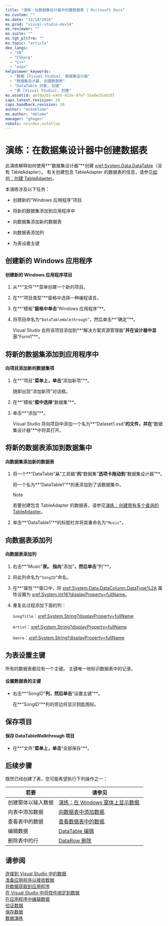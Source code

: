 ```yaml
---
title: "演练：在数据集设计器中创建数据表 | Microsoft Docs"
ms.custom: ""
ms.date: "12/14/2016"
ms.prod: "visual-studio-dev14"
ms.reviewer: ""
ms.suite: ""
ms.tgt_pltfrm: ""
ms.topic: "article"
dev_langs: 
  - "VB"
  - "CSharp"
  - "C++"
  - "aspx"
helpviewer_keywords: 
  - "数据 [Visual Studio], 数据集设计器"
  - "数据集设计器, 创建数据表"
  - "DataTable 对象, 创建"
  - "表 [Visual Studio], 创建"
ms.assetid: abf0a2b5-e4e5-422e-97ef-55a0e35a82df
caps.latest.revision: 10
caps.handback.revision: 10
author: "mikeblome"
ms.author: "mblome"
manager: "ghogen"
robots: noindex,nofollow
---
```

# 演练：在数据集设计器中创建数据表
此演练解释如何使用**“数据集设计器”**创建 <xref:System.Data.DataTable>（没有 TableAdapter）。  有关创建包含 TableAdapter 的数据表的信息，请参见[如何：创建 TableAdapter](../data-tools/create-and-configure-tableadapters.md)。  
  
 本演练涉及以下任务：  
  
-   创建新的“Windows 应用程序”项目  
  
-   将新的数据集添加到应用程序中  
  
-   向数据集添加新的数据表  
  
-   向数据表添加列  
  
-   为表设置主键  
  
## 创建新的 Windows 应用程序  
  
#### 创建新的 Windows 应用程序项目  
  
1.  从**“文件”**菜单创建一个新的项目。  
  
2.  在**“项目类型”**窗格中选择一种编程语言。  
  
3.  在**“模板”**窗格中单击**“Windows 应用程序”**。  
  
4.  将项目命名为`“DataTableWalkthrough”`，然后单击**“确定”**。  
  
     Visual Studio 会将该项目添加到**“解决方案资源管理器”**并在设计器中显示**“Form1”**。  
  
## 将新的数据集添加到应用程序中  
  
#### 向项目添加新的数据集项  
  
1.  在**“项目”**菜单上，单击**“添加新项”**。  
  
     随即出现“添加新项”对话框。  
  
2.  在**“模板”**框中选择**“数据集”**。  
  
3.  单击**“添加”**。  
  
     Visual Studio 将向项目中添加一个名为**“Dataset1.xsd”**的文件，并在**“数据集设计器”**中将其打开。  
  
## 将新的数据表添加到数据集中  
  
#### 向数据集添加新的数据表  
  
1.  将一个**“DataTable”**从**“工具箱”**的**“数据集”**选项卡拖动到**“数据集设计器”**。  
  
     将一个名为**“DataTable1”**的表添加到了该数据集中。  
  
    > [!NOTE]
    >  若要创建包含 TableAdapter 的数据表，请参见[演练：创建带有多个查询的 TableAdapter](../data-tools/walkthrough-creating-a-tableadapter-with-multiple-queries.md)。  
  
2.  单击**“DataTable1”**的标题栏并将其重命名为`“Music”`。  
  
## 向数据表添加列  
  
#### 向数据表添加列  
  
1.  右击**“Music”**表。  指向**“添加”**，然后单击**“列”**。  
  
2.  将此列命名为`“SongID”`命名。  
  
3.  在**“属性”**窗口中，将 <xref:System.Data.DataColumn.DataType%2A> 属性设置为 <xref:System.Int16?displayProperty=fullName>。  
  
4.  重复此过程添加下面的列：  
  
     `SongTitle`：<xref:System.String?displayProperty=fullName>  
  
     `Artist`：<xref:System.String?displayProperty=fullName>  
  
     `Genre`：<xref:System.String?displayProperty=fullName>  
  
## 为表设置主键  
 所有的数据表都应有一个主键。  主键唯一地标识数据表中的记录。  
  
#### 设置数据表的主键  
  
-   右击**“SongID”**列，然后单击**“设置主键”**。  
  
     在**“SongID”**列的旁边将显示钥匙图标。  
  
## 保存项目  
  
#### 保存 DataTableWalkthrough 项目  
  
-   在**“文件”**菜单上，单击**“全部保存”**。  
  
## 后续步骤  
 既然已经创建了表，您可能希望执行下列操作之一：  
  
|若要|请参见|  
|--------|---------|  
|创建窗体以输入数据|[演练：在 Windows 窗体上显示数据](../data-tools/walkthrough-displaying-data-on-a-windows-form.md).|  
|向表中添加数据|[向数据表中添加数据](../Topic/Adding%20Data%20to%20a%20DataTable.md).|  
|查看表中的数据|[查看数据表中的数据](../Topic/Viewing%20Data%20in%20a%20DataTable.md).|  
|编辑数据|[DataTable 编辑](../Topic/DataTable%20Edits.md)|  
|删除表中的行|[DataRow 删除](../Topic/DataRow%20Deletion.md)|  
  
## 请参阅  
 [连接到 Visual Studio 中的数据](../data-tools/connecting-to-data-in-visual-studio.md)   
 [准备应用程序以接收数据](../Topic/Preparing%20Your%20Application%20to%20Receive%20Data.md)   
 [将数据获取到应用程序](../data-tools/fetching-data-into-your-application.md)   
 [在 Visual Studio 中将控件绑定到数据](../data-tools/bind-controls-to-data-in-visual-studio.md)   
 [在应用程序中编辑数据](../data-tools/editing-data-in-your-application.md)   
 [验证数据](../Topic/Validating%20Data.md)   
 [保存数据](../data-tools/saving-data.md)   
 [数据演练](../Topic/Data%20Walkthroughs.md)
